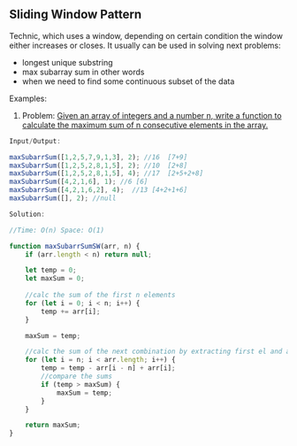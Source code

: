 ## Sliding Window Pattern

Technic, which uses a window, depending on certain condition the window either increases or closes. It usually can be used in solving next problems:

* longest unique substring
* max subarray sum
in other words 
* when we need to find some continuous subset of the data

Examples:

1. Problem: [Given an array of integers and a number n, write a function to calculate the maximum sum of n consecutive elements in the array.](./slidingWindow_maxSubarrSum.js)

```javascript
Input/Output:

maxSubarrSum([1,2,5,7,9,1,3], 2); //16  [7+9]
maxSubarrSum([1,2,5,2,8,1,5], 2); //10  [2+8]
maxSubarrSum([1,2,5,2,8,1,5], 4); //17  [2+5+2+8]
maxSubarrSum([4,2,1,6], 1); //6 [6]
maxSubarrSum([4,2,1,6,2], 4);  //13 [4+2+1+6]
maxSubarrSum([], 2); //null
```

```javascript
Solution:

//Time: O(n) Space: O(1)

function maxSubarrSumSW(arr, n) {
    if (arr.length < n) return null;

    let temp = 0;
    let maxSum = 0;
    
    //calc the sum of the first n elements
    for (let i = 0; i < n; i++) {
        temp += arr[i];
    }

    maxSum = temp;

    //calc the sum of the next combination by extracting first el and adding next el
    for (let i = n; i < arr.length; i++) {
        temp = temp - arr[i - n] + arr[i];
        //compare the sums
        if (temp > maxSum) {
            maxSum = temp;
        }
    }

    return maxSum;
}
```
